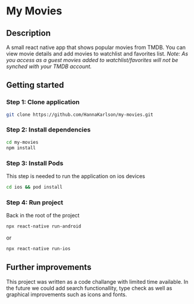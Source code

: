 # My Movies

## Description

A small react native app that shows popular movies from TMDB. You can view movie details and add movies to watchlist and favorites list. 
_Note: As you access as a guest movies added to watchlist/favorites will not be synched with your TMDB account._

## Getting started

### Step 1: Clone application
```bash
git clone https://github.com/HannaKarlson/my-movies.git
```

### Step 2: Install dependencies

```bash
cd my-movies
npm install
```

### Step 3: Install Pods

This step is needed to run the application on ios devices

```bash
cd ios && pod install
```

### Step 4: Run project

Back in the root of the project

```bash
npx react-native run-android
```

or

```bash
npx react-native run-ios
```

## Further improvements

This project was written as a code challange with limited time available. In the future we could add search functionallity, type check as well as graphical improvements such as icons and fonts.
